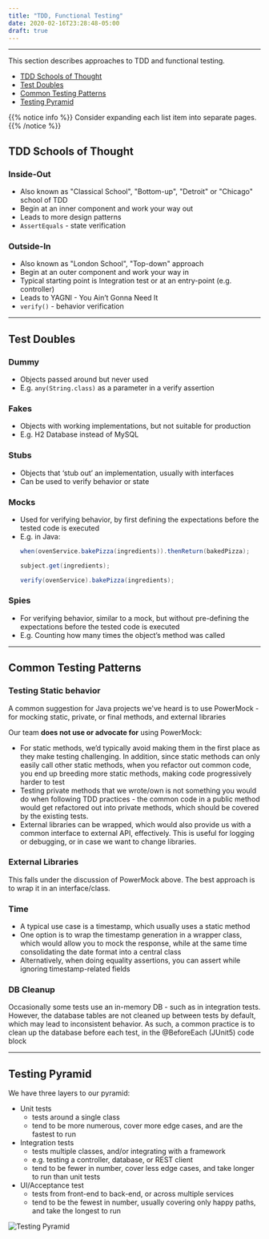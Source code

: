 ```yaml
---
title: "TDD, Functional Testing"
date: 2020-02-16T23:28:48-05:00
draft: true
---
```


---

This section describes approaches to TDD and functional testing.

- [TDD Schools of Thought](#tdd-schools-of-thought)
- [Test Doubles](#test-doubles)
- [Common Testing Patterns](#common-testing-patterns)
- [Testing Pyramid](#testing-pyramid)

{{% notice info %}}
Consider expanding each list item into separate pages.
{{% /notice %}}

## TDD Schools of Thought

### Inside-Out 
- Also known as "Classical School", "Bottom-up", "Detroit" or "Chicago" school of TDD
- Begin at an inner component and work your way out
- Leads to more design patterns
- `AssertEquals` - state verification

### Outside-In
- Also known as "London School", "Top-down" approach
- Begin at an outer component and work your way in
- Typical starting point is Integration test or at an entry-point (e.g. controller)
- Leads to YAGNI - You Ain’t Gonna Need It
- `verify()` - behavior verification

---

## Test Doubles

### Dummy
- Objects passed around but never used
- E.g. `any(String.class)` as a parameter in a verify assertion

### Fakes
- Objects with working implementations, but not suitable for production
- E.g. H2 Database instead of MySQL

### Stubs
- Objects that ‘stub out’ an implementation, usually with interfaces
- Can be used to verify behavior or state

### Mocks
- Used for verifying behavior, by first defining the expectations before the tested code is executed
- E.g. in Java:
    ```java 
    when(ovenService.bakePizza(ingredients)).thenReturn(bakedPizza);
    
    subject.get(ingredients);
    
    verify(ovenService).bakePizza(ingredients);
    ```

### Spies
- For verifying behavior, similar to a mock, but without pre-defining the expectations before the tested code is executed
- E.g. Counting how many times the object’s method was called

---

## Common Testing Patterns

### Testing Static behavior

A common suggestion for Java projects we've heard is to use PowerMock - for mocking static, private, or final methods, and external libraries

Our team __does not use or advocate for__ using PowerMock:
- For static methods, we’d typically avoid making them in the first place as they make testing challenging. 
  In addition, since static methods can only easily call other static methods, when you refactor out common code, 
  you end up breeding more static methods, making code progressively harder to test
- Testing private methods that we wrote/own is not something you would do when following 
  TDD practices - the common code in a public method would get refactored out into private methods, 
  which should be covered by the existing tests.
- External libraries can be wrapped, which would also provide us with a common interface to external API, effectively. 
  This is useful for logging or debugging, or in case we want to change libraries.

### External Libraries

This falls under the discussion of PowerMock above. The best approach is to wrap it in an interface/class.

### Time
- A typical use case is a timestamp, which usually uses a static method
- One option is to wrap the timestamp generation in a wrapper class, which would allow you to mock the response, 
  while at the same time consolidating the date format into a central class
- Alternatively, when doing equality assertions, you can assert while ignoring timestamp-related fields

### DB Cleanup
Occasionally some tests use an in-memory DB - such as in integration tests. 
However, the database tables are not cleaned up between tests by default, which may lead to inconsistent behavior. 
As such, a common practice is to clean up the database before each test, in the @BeforeEach (JUnit5) code block

---

## Testing Pyramid

We have three layers to our pyramid:
- Unit tests 
    - tests around a single class
    - tend to be more numerous, cover more edge cases, and are the fastest to run
- Integration tests 
    - tests multiple classes, and/or integrating with a framework
    - e.g. testing a controller, database, or REST client
    - tend to be fewer in number, cover less edge cases, and take longer to run than unit tests
- UI/Acceptance test
    - tests from front-end to back-end, or across multiple services
    - tend to be the fewest in number, usually covering only happy paths, and take the longest to run

<!-- Add the query param width=100%, otherwise header links break -->
![Testing Pyramid](/images/dev-practices/testing-pyramid.svg?width=100%)
